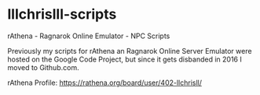 # lllchrislll-scripts
rAthena - Ragnarok Online Emulator - NPC Scripts

Previously my scripts for rAthena an Ragnarok Online Server Emulator were hosted on the Google Code Project, 
but since it gets disbanded in 2016 I moved to Github.com.

rAthena Profile:
https://rathena.org/board/user/402-llchrisll/
